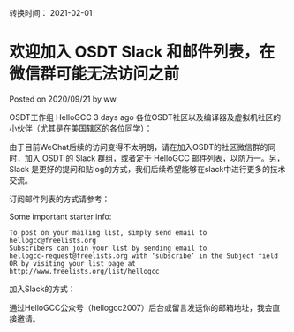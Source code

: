 转换时间： 2021-02-01

# 欢迎加入 OSDT Slack 和邮件列表，在微信群可能无法访问之前
Posted on 2020/09/21 by ww	

OSDT工作组 HelloGCC 3 days ago
各位OSDT社区以及编译器及虚拟机社区的小伙伴（尤其是在美国辖区的各位同学）：

由于目前WeChat后续的访问变得不太明朗，请在加入OSDT的社区微信群的同时，加入 OSDT 的 Slack 群组，或者定于 HelloGCC 邮件列表，以防万一。另，Slack 是更好的提问和贴log的方式，我们后续希望能够在slack中进行更多的技术交流。

订阅邮件列表的方式请参考：

Some important starter info:

    To post on your mailing list, simply send email to
    hellogcc@freelists.org
    Subscribers can join your list by sending email to
    hellogcc-request@freelists.org with ‘subscribe’ in the Subject field OR by visiting your list page at http://www.freelists.org/list/hellogcc

加入Slack的方式：

通过HelloGCC公众号（hellogcc2007）后台或留言发送你的邮箱地址，我会直接邀请。
